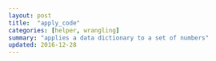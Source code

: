 ```yaml
---
layout: post
title:  "apply_code"
categories: [helper, wrangling]
summary: "applies a data dictionary to a set of numbers"
updated: 2016-12-28
---
```

